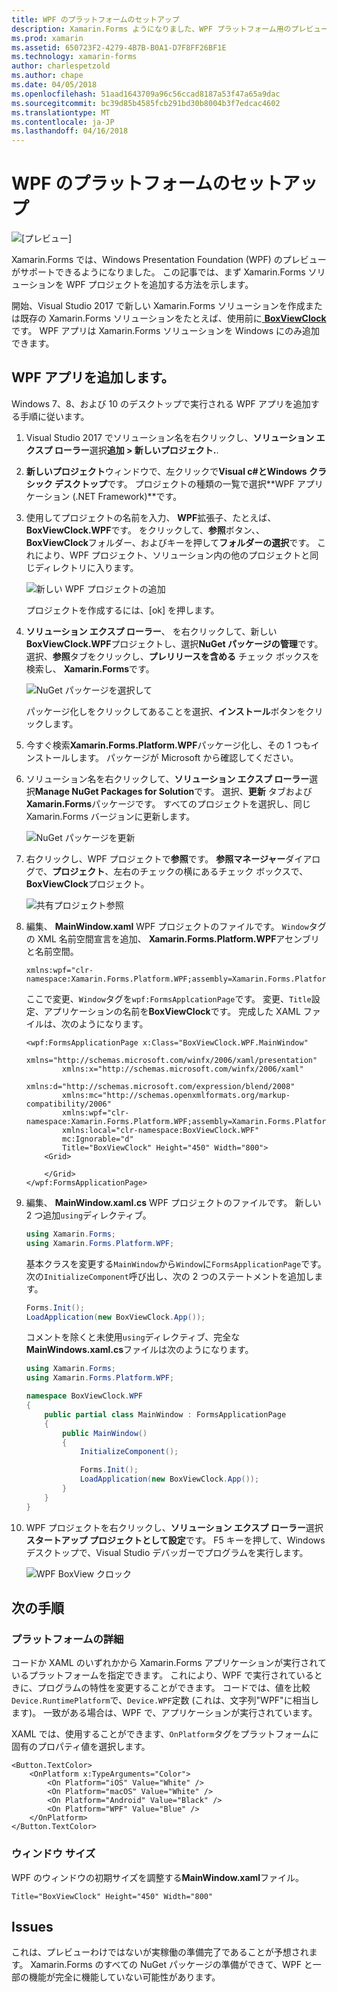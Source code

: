 ```yaml
---
title: WPF のプラットフォームのセットアップ
description: Xamarin.Forms ようになりました、WPF プラットフォーム用のプレビューがサポート
ms.prod: xamarin
ms.assetid: 650723F2-4279-4B7B-B0A1-D7F8FF26BF1E
ms.technology: xamarin-forms
author: charlespetzold
ms.author: chape
ms.date: 04/05/2018
ms.openlocfilehash: 51aad1643709a96c56ccad8187a53f47a65a9dac
ms.sourcegitcommit: bc39d85b4585fcb291bd30b8004b3f7edcac4602
ms.translationtype: MT
ms.contentlocale: ja-JP
ms.lasthandoff: 04/16/2018
---
```

# <a name="wpf-platform-setup"></a>WPF のプラットフォームのセットアップ

![[プレビュー]](~/media/shared/preview.png)

Xamarin.Forms では、Windows Presentation Foundation (WPF) のプレビューがサポートできるようになりました。 この記事では、まず Xamarin.Forms ソリューションを WPF プロジェクトを追加する方法を示します。

開始、Visual Studio 2017 で新しい Xamarin.Forms ソリューションを作成または既存の Xamarin.Forms ソリューションをたとえば、使用前に[ **BoxViewClock**](https://developer.xamarin.com/samples/xamarin-forms/BoxView/BoxViewClock/)です。 WPF アプリは Xamarin.Forms ソリューションを Windows にのみ追加できます。

## <a name="adding-a-wpf-app"></a>WPF アプリを追加します。

Windows 7、8、および 10 のデスクトップで実行される WPF アプリを追加する手順に従います。

1. Visual Studio 2017 でソリューション名を右クリックし、**ソリューション エクスプ ローラー**選択**追加 > 新しいプロジェクト.**.

2. **新しいプロジェクト**ウィンドウで、左クリックで**Visual c#**と**Windows クラシック デスクトップ**です。 プロジェクトの種類の一覧で選択**WPF アプリケーション (.NET Framework)**です。 

3. 使用してプロジェクトの名前を入力、 **WPF**拡張子、たとえば、 **BoxViewClock.WPF**です。 をクリックして、**参照**ボタン、、 **BoxViewClock**フォルダー、およびキーを押して**フォルダーの選択**です。 これにより、WPF プロジェクト、ソリューション内の他のプロジェクトと同じディレクトリに入ります。

    ![新しい WPF プロジェクトの追加](wpf-images/add-new-project.png "新しい WPF プロジェクトの追加")

    プロジェクトを作成するには、[ok] を押します。

4. **ソリューション エクスプ ローラー**、 を右クリックして、新しい**BoxViewClock.WPF**プロジェクトし、選択**NuGet パッケージの管理**です。 選択、**参照**タブをクリックし、**プレリリースを含める** チェック ボックスを検索し、 **Xamarin.Forms**です。

    ![NuGet パッケージを選択して](wpf-images/select-nuget-package.png "NuGet パッケージの選択")

    パッケージ化しをクリックしてあることを選択、**インストール**ボタンをクリックします。

5. 今すぐ検索**Xamarin.Forms.Platform.WPF**パッケージ化し、その 1 つもインストールします。 パッケージが Microsoft から確認してください。

6. ソリューション名を右クリックして、**ソリューション エクスプ ローラー**選択**Manage NuGet Packages for Solution**です。 選択、**更新** タブおよび**Xamarin.Forms**パッケージです。 すべてのプロジェクトを選択し、同じ Xamarin.Forms バージョンに更新します。

    ![NuGet パッケージを更新](wpf-images/update-nuget-package.png "NuGet パッケージの更新") 

7. 右クリックし、WPF プロジェクトで**参照**です。 **参照マネージャー**ダイアログで、**プロジェクト**、左右のチェックの横にあるチェック ボックスで、 **BoxViewClock**プロジェクト。

    ![共有プロジェクト参照](wpf-images/reference-shared-project.png "共有プロジェクト参照")

8. 編集、 **MainWindow.xaml** WPF プロジェクトのファイルです。 `Window`タグの XML 名前空間宣言を追加、 **Xamarin.Forms.Platform.WPF**アセンブリと名前空間。

    ```xaml
    xmlns:wpf="clr-namespace:Xamarin.Forms.Platform.WPF;assembly=Xamarin.Forms.Platform.WPF"
    ```

    ここで変更、`Window`タグを`wpf:FormsApplcationPage`です。 変更、`Title`設定、アプリケーションの名前を**BoxViewClock**です。 完成した XAML ファイルは、次のようになります。

    ```xaml
    <wpf:FormsApplicationPage x:Class="BoxViewClock.WPF.MainWindow"
            xmlns="http://schemas.microsoft.com/winfx/2006/xaml/presentation"
            xmlns:x="http://schemas.microsoft.com/winfx/2006/xaml"
            xmlns:d="http://schemas.microsoft.com/expression/blend/2008"
            xmlns:mc="http://schemas.openxmlformats.org/markup-compatibility/2006"
            xmlns:wpf="clr-namespace:Xamarin.Forms.Platform.WPF;assembly=Xamarin.Forms.Platform.WPF"
            xmlns:local="clr-namespace:BoxViewClock.WPF"
            mc:Ignorable="d"
            Title="BoxViewClock" Height="450" Width="800">
        <Grid>
        
        </Grid>
    </wpf:FormsApplicationPage>
    ```

9. 編集、 **MainWindow.xaml.cs** WPF プロジェクトのファイルです。 新しい 2 つ追加`using`ディレクティブ。

    ```csharp
    using Xamarin.Forms;
    using Xamarin.Forms.Platform.WPF;
    ```

    基本クラスを変更する`MainWindow`から`Window`に`FormsApplicationPage`です。 次の`InitializeComponent`呼び出し、次の 2 つのステートメントを追加します。

    ```csharp
    Forms.Init();
    LoadApplication(new BoxViewClock.App());
    ```
    
    コメントを除くと未使用`using`ディレクティブ、完全な**MainWindows.xaml.cs**ファイルは次のようになります。

    ```csharp
    using Xamarin.Forms;
    using Xamarin.Forms.Platform.WPF;

    namespace BoxViewClock.WPF
    {
        public partial class MainWindow : FormsApplicationPage
        {
            public MainWindow()
            {
                InitializeComponent();

                Forms.Init();
                LoadApplication(new BoxViewClock.App());
            }
        }
    }
    ```

10. WPF プロジェクトを右クリックし、**ソリューション エクスプ ローラー**選択**スタートアップ プロジェクトとして設定**です。 F5 キーを押して、Windows デスクトップで、Visual Studio デバッガーでプログラムを実行します。

    ![WPF BoxView クロック](wpf-images/wpf-boxviewclock.png "WPF BoxView クロック" )

## <a name="next-steps"></a>次の手順

### <a name="platform-specifics"></a>プラットフォームの詳細

コードか XAML のいずれかから Xamarin.Forms アプリケーションが実行されているプラットフォームを指定できます。 これにより、WPF で実行されているときに、プログラムの特性を変更することができます。 コードでは、値を比較`Device.RuntimePlatform`で、`Device.WPF`定数 (これは、文字列"WPF"に相当します)。 一致がある場合は、WPF で、アプリケーションが実行されています。

XAML では、使用することができます、`OnPlatform`タグをプラットフォームに固有のプロパティ値を選択します。

```xaml
<Button.TextColor>
    <OnPlatform x:TypeArguments="Color">
        <On Platform="iOS" Value="White" />
        <On Platform="macOS" Value="White" />
        <On Platform="Android" Value="Black" />
        <On Platform="WPF" Value="Blue" />
    </OnPlatform>
</Button.TextColor>
```

### <a name="window-size"></a>ウィンドウ サイズ

WPF のウィンドウの初期サイズを調整する**MainWindow.xaml**ファイル。

```xaml
Title="BoxViewClock" Height="450" Width="800"
```

## <a name="issues"></a>Issues

これは、プレビューわけではないが実稼働の準備完了であることが予想されます。 Xamarin.Forms のすべての NuGet パッケージの準備ができて、WPF と一部の機能が完全に機能していない可能性があります。

